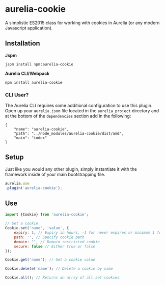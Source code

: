 # aurelia-cookie
A simplistic ES2015 class for working with cookies in Aurelia (or any modern Javascript application).

## Installation

**Jspm**

``` shell
jspm install npm:aurelia-cookie
```

**Aurelia CLI/Webpack**

``` shell
npm install aurelia-cookie
```

### CLI User?
The Aurelia CLI requires some additional configuration to use this plugin. Open up your `aurelia.json` file located in the `aurelia_project` directory and at the bottom of the `dependencies` section add in the following:

```
{
    "name": "aurelia-cookie",
    "path": "../node_modules/aurelia-cookie/dist/amd",
    "main": "index"
}
```

## Setup
Just like you would any other plugin, simply instantiate it with the framework inside of your main bootstrapping file.

``` javascript
aurelia.use
.plugin('aurelia-cookie');
```   
    
## Use

``` javascript
import {Cookie} from 'aurelia-cookie';

// Set a cookie
Cookie.set('name', 'value', {
    expiry: 1, // Expiry in hours, -1 for never expires or minimum 1 for one hour, 2 for two hours and so
    path: '', // Specify cookie path
    domain: '', // Domain restricted cookie
    secure: false // Either true or false
});

Cookie.get('name'); // Get a cookie value

Cookie.delete('name'); // Delete a cookie by name

Cookie.all(); // Returns an array of all set cookies
```
